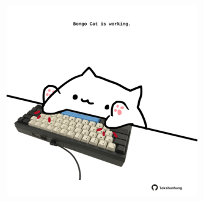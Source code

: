 <!-- built at 19/11/2024, 14:00:53 UTC -->
<p align="center">
  <img width="500" height="500" src="./ReadmeImage.svg">
</p>
